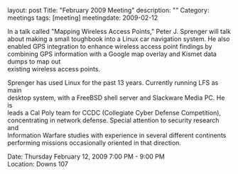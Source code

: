 layout: post
Title: "February 2009 Meeting"
description: ""
Category: meetings
tags: [meeting]
meetingdate: 2009-02-12

In a talk called "Mapping Wireless Access Points," Peter J. Sprenger will talk 
about making a small toughbook into a Linux car navigation system. He also     
enabled GPS integration to enhance wireless access point findings by combining 
GPS information with a Google map overlay and Kismet data dumps to map out     
existing wireless access points.                                               
                                                                             
Sprenger has used Linux for the past 13 years. Currently running LFS as main   
desktop system, with a FreeBSD shell server and Slackware Media PC. He is      
leads a Cal Poly team for CCDC (Collegiate Cyber Defense Competition),         
concentrating in network defense. Special attention to security research and   
Information Warfare studies with experience in several different continents    
performing missions occasionally oriented in that direction.                   
                                                                             
Date: Thursday February 12, 2009 7:00 PM - 9:00 PM                               
Location: Downs 107                                         
